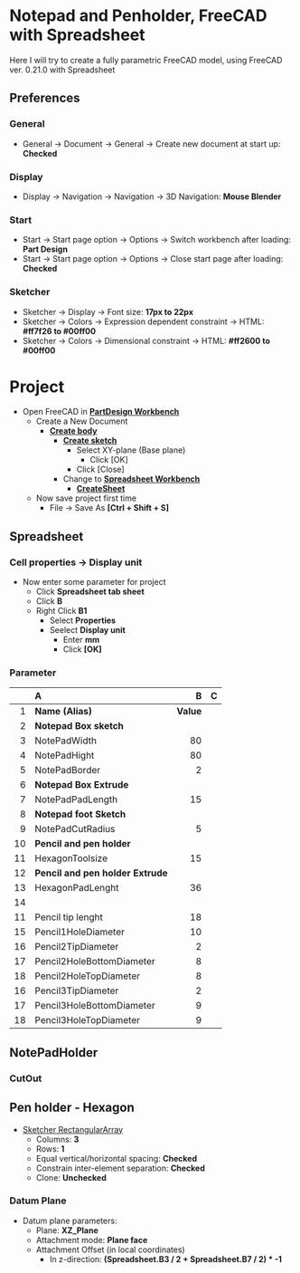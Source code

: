 # Notepad and Penholder, FreeCAD with Spreadsheet

Here I will try to create a fully parametric FreeCAD model, using FreeCAD ver. 0.21.0 with Spreadsheet

## Preferences

### General

* General -> Document -> General -> Create new document at start up: **Checked**

### Display

* Display -> Navigation -> Navigation -> 3D Navigation: **Mouse Blender**

### Start

* Start -> Start page option -> Options -> Switch workbench after loading: **Part Design**
* Start -> Start page option -> Options -> Close start page after loading: **Checked**

### Sketcher

* Sketcher -> Display -> Font size: **17px to 22px**
* Sketcher -> Colors -> Expression dependent constraint -> HTML: **#ff7f26 to #00ff00**
* Sketcher -> Colors -> Dimensional constraint -> HTML: **#ff2600 to #00ff00**

# Project

* Open FreeCAD in **[PartDesign Workbench](https://wiki.freecad.org/PartDesign_Workbench)**
  * Create a New Document
    * **[Create body](https://wiki.freecad.org/PartDesign_Body)**
      * **[Create sketch](https://wiki.freecad.org/PartDesign_NewSketch)**
        * Select XY-plane (Base plane)
          * Click [OK]
        * Click [Close]
      * Change to **[Spreadsheet Workbench](https://wiki.freecad.org/Spreadsheet_Workbench)**
        * **[CreateSheet](https://wiki.freecad.org/Spreadsheet_CreateSheet)**
  * Now save project first time
    * File -> Save As **[Ctrl + Shift + S]**

## Spreadsheet

### Cell properties -> Display unit

* Now enter some parameter for project
  * Click **Spreadsheet tab sheet**
  * Click **B** 
  * Right Click **B1**
    * Select **Properties**
    * Seelect **Display unit**
      * Enter **mm**
      * Click **[OK]**

### Parameter

||A|B|C|
|---:|:---|---:|:---:|
|1|**Name (Alias)**|**Value**||
|2|**Notepad Box sketch**|||
|3|NotePadWidth|80||
|4|NotePadHight|80 ||
|5|NotePadBorder|2||
|6|**Notepad Box Extrude**|||
|7|NotePadPadLength|15||
|8|**Notepad foot Sketch**|||
|9|NotePadCutRadius|5||
|10|**Pencil and pen holder**|||
|11|HexagonToolsize|15||
|12|**Pencil and pen holder Extrude**|||
|13|HexagonPadLenght|36||
|14||||
|11|Pencil tip lenght|18||
|15|Pencil1HoleDiameter|10||
|16|Pencil2TipDiameter|2||
|17|Pencil2HoleBottomDiameter|8||
|18|Pencil2HoleTopDiameter|8||
|16|Pencil3TipDiameter|2||
|17|Pencil3HoleBottomDiameter|9||
|18|Pencil3HoleTopDiameter|9||

## NotePadHolder

### CutOut

## Pen holder - Hexagon

* [Sketcher RectangularArray](https://wiki.freecad.org/Sketcher_RectangularArray)
  * Columns: **3**
  * Rows: **1**
  * Equal vertical/horizontal spacing: **Checked**
  * Constrain inter-element separation: **Checked**
  * Clone: **Unchecked**


### Datum Plane

* Datum plane parameters:
  * Plane: **XZ_Plane**
  * Attachment mode: **Plane face**
  * Attachment Offset (in local coordinates)
    * In z-direction: **(Spreadsheet.B3 / 2 + Spreadsheet.B7 / 2) * -1**

